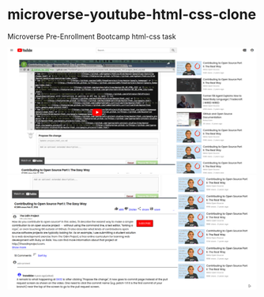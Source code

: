 # microverse-youtube-html-css-clone
Microverse Pre-Enrollment Bootcamp html-css task 

![alt text](https://github.com/GutemaG/microverse-youtube-html-css-clone/blob/master/images/screen-1.png)
![alt txt](https://github.com/GutemaG/microverse-youtube-html-css-clone/blob/master/images/screen-2.png)

